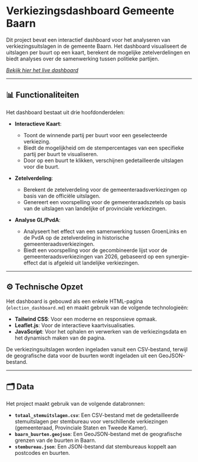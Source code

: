 # Verkiezingsdashboard Gemeente Baarn

Dit project bevat een interactief dashboard voor het analyseren van verkiezingsuitslagen in de gemeente Baarn. Het dashboard visualiseert de uitslagen per buurt op een kaart, berekent de mogelijke zetelverdelingen en biedt analyses over de samenwerking tussen politieke partijen.

_[Bekijk hier het live dashboard](https://www.markeijbaard.nl/electiondashboard/)_

---
## 📊 Functionaliteiten

Het dashboard bestaat uit drie hoofdonderdelen:

* **Interactieve Kaart**:
    * Toont de winnende partij per buurt voor een geselecteerde verkiezing.
    * Biedt de mogelijkheid om de stempercentages van een specifieke partij per buurt te visualiseren.
    * Door op een buurt te klikken, verschijnen gedetailleerde uitslagen voor die buurt.

* **Zetelverdeling**:
    * Berekent de zetelverdeling voor de gemeenteraadsverkiezingen op basis van de officiële uitslagen.
    * Genereert een voorspelling voor de gemeenteraadszetels op basis van de uitslagen van landelijke of provinciale verkiezingen.

* **Analyse GL/PvdA**:
    * Analyseert het effect van een samenwerking tussen GroenLinks en de PvdA op de zetelverdeling in historische gemeenteraadsverkiezingen.
    * Biedt een voorspelling voor de gecombineerde lijst voor de gemeenteraadsverkiezingen van 2026, gebaseerd op een synergie-effect dat is afgeleid uit landelijke verkiezingen.

---
## ⚙️ Technische Opzet

Het dashboard is gebouwd als een enkele HTML-pagina (`election_dashboard.md`) en maakt gebruik van de volgende technologieën:

* **Tailwind CSS**: Voor een moderne en responsieve opmaak.
* **Leaflet.js**: Voor de interactieve kaartvisualisaties.
* **JavaScript**: Voor het ophalen en verwerken van de verkiezingsdata en het dynamisch maken van de pagina.

De verkiezingsuitslagen worden ingeladen vanuit een CSV-bestand, terwijl de geografische data voor de buurten wordt ingeladen uit een GeoJSON-bestand.

---
## 🗂️ Data

Het project maakt gebruik van de volgende databronnen:

* **`totaal_stemuitslagen.csv`**: Een CSV-bestand met de gedetailleerde stemuitslagen per stembureau voor verschillende verkiezingen (gemeenteraad, Provinciale Staten en Tweede Kamer).
* **`baarn_buurten.geojson`**: Een GeoJSON-bestand met de geografische grenzen van de buurten in Baarn.
* **`stembureau.json`**: Een JSON-bestand dat stembureaus koppelt aan postcodes en buurten.
